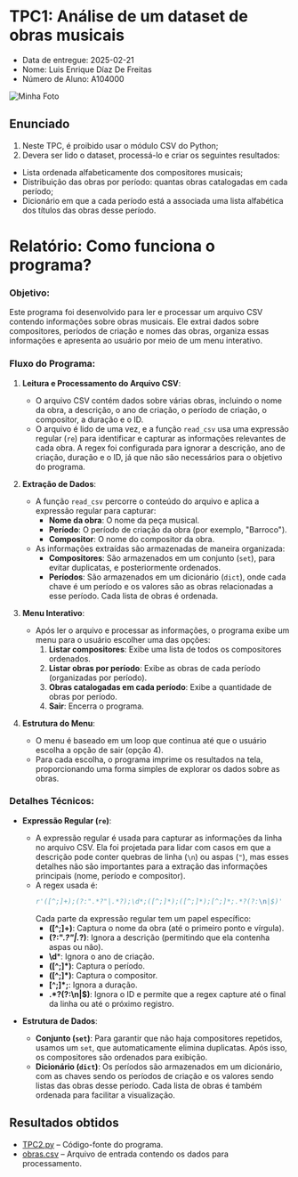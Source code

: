 # TPC1: Análise de um dataset de obras musicais
- Data de entregue: 2025-02-21
- Nome: Luis Enrique Díaz De Freitas
- Número de Aluno: A104000




![Minha Foto](https://avatars.githubusercontent.com/u/146751915?s=400&u=021c640f21daf0066dc714d7cf1d916fefbd29ea&v=4)

## Enunciado
1. Neste TPC, é proibido usar o módulo CSV do Python;
2. Devera ser lido o dataset, processá-lo e criar os seguintes resultados:
- Lista ordenada alfabeticamente dos compositores musicais;
- Distribuição das obras por período: quantas obras catalogadas em cada período;
- Dicionário em que a cada período está a associada uma lista alfabética dos títulos das obras
desse período.

# Relatório: Como funciona o programa?

### Objetivo:
Este programa foi desenvolvido para ler e processar um arquivo CSV contendo informações sobre obras musicais. Ele extrai dados sobre compositores, períodos de criação e nomes das obras, organiza essas informações e apresenta ao usuário por meio de um menu interativo.

### Fluxo do Programa:

1. **Leitura e Processamento do Arquivo CSV**:
    - O arquivo CSV contém dados sobre várias obras, incluindo o nome da obra, a descrição, o ano de criação, o período de criação, o compositor, a duração e o ID.
    - O arquivo é lido de uma vez, e a função `read_csv` usa uma expressão regular (`re`) para identificar e capturar as informações relevantes de cada obra. A regex foi configurada para ignorar a descrição, ano de criação, duração e o ID, já que não são necessários para o objetivo do programa.

2. **Extração de Dados**:
    - A função `read_csv` percorre o conteúdo do arquivo e aplica a expressão regular para capturar:
        - **Nome da obra**: O nome da peça musical.
        - **Período**: O período de criação da obra (por exemplo, "Barroco").
        - **Compositor**: O nome do compositor da obra.
    - As informações extraídas são armazenadas de maneira organizada:
        - **Compositores**: São armazenados em um conjunto (`set`), para evitar duplicatas, e posteriormente ordenados.
        - **Períodos**: São armazenados em um dicionário (`dict`), onde cada chave é um período e os valores são as obras relacionadas a esse período. Cada lista de obras é ordenada.

3. **Menu Interativo**:
    - Após ler o arquivo e processar as informações, o programa exibe um menu para o usuário escolher uma das opções:
        1. **Listar compositores**: Exibe uma lista de todos os compositores ordenados.
        2. **Listar obras por período**: Exibe as obras de cada período (organizadas por período).
        3. **Obras catalogadas em cada período**: Exibe a quantidade de obras por período.
        4. **Sair**: Encerra o programa.

4. **Estrutura do Menu**:
    - O menu é baseado em um loop que continua até que o usuário escolha a opção de sair (opção 4).
    - Para cada escolha, o programa imprime os resultados na tela, proporcionando uma forma simples de explorar os dados sobre as obras.

### Detalhes Técnicos:

- **Expressão Regular (`re`)**:
    - A expressão regular é usada para capturar as informações da linha no arquivo CSV. Ela foi projetada para lidar com casos em que a descrição pode conter quebras de linha (`\n`) ou aspas (`"`), mas esses detalhes não são importantes para a extração das informações principais (nome, período e compositor).
    - A regex usada é:
      ```python
      r'([^;]+);(?:".*?"|.*?);\d*;([^;]*);([^;]*);[^;]*;.*?(?:\n|$)'
      ```
      Cada parte da expressão regular tem um papel específico:
        - **([^;]+)**: Captura o nome da obra (até o primeiro ponto e vírgula).
        - **(?:".*?"|.*?)**: Ignora a descrição (permitindo que ela contenha aspas ou não).
        - **\d***: Ignora o ano de criação.
        - **([^;]*)**: Captura o período.
        - **([^;]*)**: Captura o compositor.
        - **[^;]*;**: Ignora a duração.
        - **.*?(?:\n|$)**: Ignora o ID e permite que a regex capture até o final da linha ou até o próximo registro.

- **Estrutura de Dados**:
    - **Conjunto (`set`)**: Para garantir que não haja compositores repetidos, usamos um `set`, que automaticamente elimina duplicatas. Após isso, os compositores são ordenados para exibição.
    - **Dicionário (`dict`)**: Os períodos são armazenados em um dicionário, com as chaves sendo os períodos de criação e os valores sendo listas das obras desse período. Cada lista de obras é também ordenada para facilitar a visualização.

## Resultados obtidos

- [TPC2.py](TPC2.py) – Código-fonte do programa.
- [obras.csv](obras.csv) – Arquivo de entrada contendo os dados para processamento.
